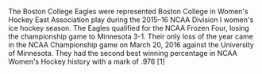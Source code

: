 The Boston College Eagles were represented Boston College in Women's Hockey East Association play during the 2015–16 NCAA Division I women's ice hockey season. The Eagles qualified for the NCAA Frozen Four, losing the championship game to Minnesota 3-1. Their only loss of the year came in the NCAA Championship game on March 20, 2016 against the University of Minnesota. They had the second best winning percentage in NCAA Women's Hockey history with a mark of .976 [1]
